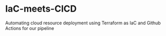 # IaC-meets-CICD
Automating cloud resource deployment using Terraform as IaC and Github Actions for our pipeline 

